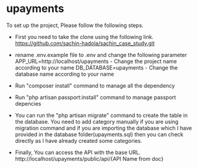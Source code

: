 # upayments


To set up the project, Please follow the following steps.

- First you need to take the clone using the following link.
https://github.com/sachin-hadola/sachin_case_study.git

- rename .env.example file to .env and change the following parameter
APP_URL=http://localhost/upayments - Change the project name according to your name
DB_DATABASE=upayments - Change the database name according to your name

- Run "composer install" command to manage all the dependency

- Run "php artisan passport:install" command to manage passport depencies

- You can run the "php artisan migrate" command to create the table in the database. You need to add category manually if you are using migration command and if you are importing the database which I have provided in the database folder(upayments.sql) then you can check directly as I have already created some categories.

- Finally, You can access the API with the base URL.
http://localhost/upayments/public/api/{API Name from doc}